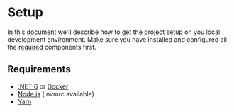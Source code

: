 # Setup

In this document we'll describe how to get the project setup on you local development environment.
Make sure you have installed and configured all the [required](#requirements) components first.

## Requirements

-   [.NET 6](https://dotnet.microsoft.com/en-us/download/dotnet/6.0) or [Docker](https://docs.docker.com/get-docker/)
-   [Node.js](https://nodejs.org/en/download/) (.nvmrc available)
-   [Yarn](https://yarnpkg.com/getting-started/install)
